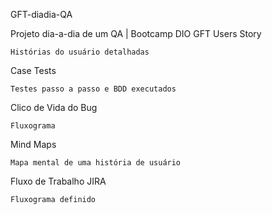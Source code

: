 GFT-diadia-QA

Projeto dia-a-dia de um QA | Bootcamp DIO GFT
Users Story

    Histórias do usuário detalhadas

Case Tests

    Testes passo a passo e BDD executados

Clico de Vida do Bug

    Fluxograma

Mind Maps

    Mapa mental de uma história de usuário

Fluxo de Trabalho JIRA

    Fluxograma definido
